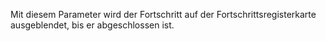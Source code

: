Mit diesem Parameter wird der Fortschritt auf der Fortschrittsregisterkarte ausgeblendet, bis er abgeschlossen ist.